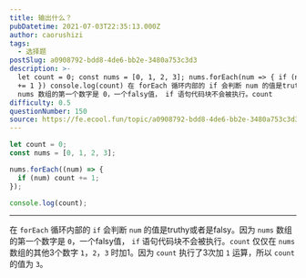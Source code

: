 ```yaml
---
title: 输出什么？
pubDatetime: 2021-07-03T22:35:13.000Z
author: caorushizi
tags:
  - 选择题
postSlug: a0908792-bdd8-4de6-bb2e-3480a753c3d3
description: >-
  let count = 0; const nums = [0, 1, 2, 3]; nums.forEach(num => { if (num) count
  += 1 }) console.log(count) 在 forEach 循环内部的 if 会判断 num 的值是truthy或者是falsy。因为
  nums 数组的第一个数字是 0，一个falsy值， if 语句代码块不会被执行。count
difficulty: 0.5
questionNumber: 150
source: https://fe.ecool.fun/topic/a0908792-bdd8-4de6-bb2e-3480a753c3d3
---
```


```javascript
let count = 0;
const nums = [0, 1, 2, 3];

nums.forEach((num) => {
  if (num) count += 1;
});

console.log(count);
```

---

在 `forEach` 循环内部的 `if` 会判断 `num` 的值是truthy或者是falsy。因为 `nums` 数组的第一个数字是 `0`，一个falsy值， `if` 语句代码块不会被执行。`count` 仅仅在 `nums` 数组的其他3个数字 `1`，`2`，`3` 时加1。因为 `count` 执行了3次加 `1` 运算，所以 `count` 的值为 `3`。
